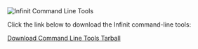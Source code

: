 <img class="infinitcli" src="${url('images/icons/infinit-cli.png')}" alt="Infinit Command Line Tools">
<p>Click the link below to download the Infinit command-line tools:</p>

<a href="https://storage.googleapis.com/sh_infinit_releases/linux64/infinit-x86_64-linux_debian_oldstable-gcc4-${tarball_version}.tbz
" class="button">Download Command Line Tools Tarball</a>

